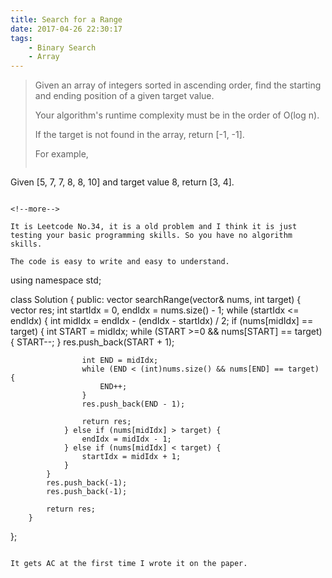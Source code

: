 ```yaml
---
title: Search for a Range
date: 2017-04-26 22:30:17
tags:
    - Binary Search
    - Array
---
```


> Given an array of integers sorted in ascending order, find the starting and ending position of a given target value.
>
> Your algorithm's runtime complexity must be in the order of O(log n).
>
> If the target is not found in the array, return [-1, -1].
>
> For example,
>```
Given [5, 7, 7, 8, 8, 10] and target value 8,
return [3, 4].
```

<!--more-->

It is Leetcode No.34, it is a old problem and I think it is just testing your basic programming skills. So you have no algorithm skills.

The code is easy to write and easy to understand.

```
using namespace std;

class Solution {
    public:
        vector<int> searchRange(vector<int>& nums, int target) {
            vector<int> res;
            int startIdx = 0, endIdx = nums.size() - 1;
            while (startIdx <= endIdx) {
                int midIdx = endIdx - (endIdx - startIdx) / 2;
                if (nums[midIdx] == target) {
                    int START = midIdx;
                    while (START >=0 && nums[START] == target) {
                        START--;
                    }
                    res.push_back(START + 1);

                    int END = midIdx;
                    while (END < (int)nums.size() && nums[END] == target) {
                        END++;
                    }
                    res.push_back(END - 1);

                    return res;
                } else if (nums[midIdx] > target) {
                    endIdx = midIdx - 1;
                } else if (nums[midIdx] < target) {
                    startIdx = midIdx + 1;
                }
            }
            res.push_back(-1);
            res.push_back(-1);

            return res;
        }
};
```

It gets AC at the first time I wrote it on the paper.
